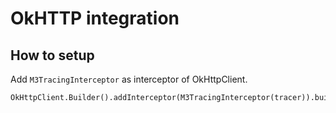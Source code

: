 # OkHTTP integration

## How to setup

Add `M3TracingInterceptor` as interceptor of OkHttpClient.

```
OkHttpClient.Builder().addInterceptor(M3TracingInterceptor(tracer)).build()
```
